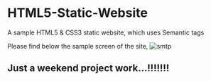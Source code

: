 # HTML5-Static-Website
A sample HTML5 &amp; CSS3  static website, which uses Semantic tags

Please find below the sample screen of the site,
![smtp](https://cloud.githubusercontent.com/assets/5390252/7338130/95616a26-ec5f-11e4-876f-e32b0e8548f8.png)

## Just a weekend project work...!!!!!!!
